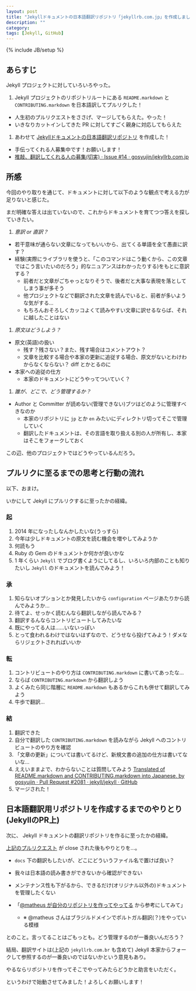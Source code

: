 ```yaml
---
layout: post
title: "Jekyllドキュメントの日本語翻訳リポジトリ「jekyllrb.com.jp」を作成しました"
description: ""
category: 
tags: [Jekyll, GitHub]
---
```

{% include JB/setup %}

## あらすじ

Jekyll プロジェクトに対していろいろやった。

1. Jekyll プロジェクトのリポジトリルートにある `README.markdown` と `CONTRIBUTING.markdown` を日本語訳してプルリクした！
- 人生初のプルリクエストをささげ、マージしてもらえた。やった！
- いきなりカットインしてきた PR に対してすごく親身に対応してもらえた
1. あわせて [Jekyllドキュメントの日本語翻訳リポジトリ](https://github.com/gosyujin/jekyllrb.com.jp) を作成した！
- 手伝ってくれる人募集中です！お願いします！
- [推敲、翻訳してくれる人の募集(切実) · Issue #14 · gosyujin/jekyllrb.com.jp](https://github.com/gosyujin/jekyllrb.com.jp/issues/14)

## 所感

今回のやり取りを通じて、ドキュメントに対して以下のような観点で考える力が足りないと感じた。

まだ明確な答えは出ていないので、これからドキュメントを育てつつ答えを探していきたい。

1. *意訳 or 直訳？*
- 若干意味が通らない文章になってもいいから、出てくる単語を全て愚直に訳す？
- 経験(実際にライブラリを使うと、「このコマンドはこう動くから、この文章ではこう言いたいのだろう」的なニュアンスはわかったりする)をもとに意訳する？
  - 前者だと文章がごちゃっとなりそうで、後者だと大事な表現を落としてしまう事が多そう
  - 他プロジェクトなどで翻訳された文章を読んでいると、前者が多いような気がする…
  - もちろんおそろしくカッコよくて読みやすい文章に訳せるならば、それに越したことはない
1. *原文はどうしよう？*
- 原文(英語)の扱い
  - 残す？残さない？また、残す場合はコメントアウト？
  - 文章を比較する場合や本家の更新に追従する場合、原文がないとわけわからなくならない？ diff とかとるのに
- 本家への追従の仕方
  - 本家のドキュメントにどうやってついていく？
1. *誰が、どこで、どう管理するか？*
- Author と Committer が読めない(管理できない)ブツはどのように管理すべきなのか
  - 本家のリポジトリに `jp` とか `en` みたいにディレクトリ切ってそこで管理していく
  - 翻訳したドキュメントは、その言語を取り扱える別の人が所有し、本家はそこをフォークしておく

この辺、他のプロジェクトではどうやっているんだろう。

## プルリクに至るまでの思考と行動の流れ

以下、おまけ。

いかにして Jekyll にプルリクするに至ったかの経緯。

### 起

1. 2014 年になったしなんかしたいな(うっすら)
1. 今年は少しドキュメントの原文を読む機会を増やしてみようか
1. 何読もう
1. Ruby の Gem のドキュメントか何かが良いかな
1. 1 年くらい `Jekyll` でブログ書くようにしてるし、いろいろ内部のことも知りたいし `Jekyll` のドキュメントを読んでみよう！

### 承

1. 知らないオプションとか発見したいから `configuration` ページあたりから読んでみようか…
1. 待てよ、せっかく読むんなら翻訳しながら読んでみる？
1. 翻訳するんならコントリビュートしてみたいな
1. 既にやってる人は……いないっぽい
1. とって食われるわけではないはずなので、どうせなら投げてみよう！ダメならリジェクトされればいいか

### 転

1. コントリビュートのやり方は `CONTRIBUTING.markdown` に書いてあったな…
1. ならば `CONTRIBUTING.markdown` から翻訳しよう
1. よくみたら同じ階層に `README.markdown` もあるからこれも併せて翻訳してみよう
1. 牛歩で翻訳…

### 結

1. 翻訳できた
1. 自分で翻訳した `CONTRIBUTING.markdown` を読みながら Jekyll へのコントリビュートのやり方を確認
1. 「文章の更新」については書いてるけど、新規文書の追加の仕方は書いてないな…
1. ええいままよで、わからないことは質問してみよう [Translated of README.markdown and CONTRIBUTING.markdown into Japanese. by gosyujin · Pull Request #2081 · jekyll/jekyll · GitHub](https://github.com/jekyll/jekyll/pull/2081)
1. マージされた！

## 日本語翻訳用リポジトリを作成するまでのやりとり(JekyllのPR上)

次に、 Jekyll ドキュメントの翻訳リポジトリを作るに至ったかの経緯。

[上記のプルリクエスト](https://github.com/jekyll/jekyll/pull/2081) が close された後もやりとりを…。

- `docs` 下の翻訳もしたいが、どこにどういうファイル名で置けば良い？

- 我々は日本語の読み書きができないから確認ができない
- メンテナンス性も下がるから、できるだけ(オリジナル以外の)ドキュメントを管理したくない
- 「[@matheus が自分のリポジトリを作ってやってる](https://github.com/matheus/jekyllrb.com.br) から参考にしてみて」
  - ※ @matheus さんはブラジルドメインでポルトガル翻訳(？)をやっている模様

とのこと。言ってることはごもっとも。どう管理するのが一番良いんだろう？

結局、翻訳サイトは(上記の `jekyllrb.com.br` も含めて) Jekyll 本家からフォークして参照するのが一番良いのではないかという意見もあり。

やるならリポジトリを作ってそこでやってみたらどうかと助言をいただく。

というわけで始動させてみました！よろしくお願いします！

